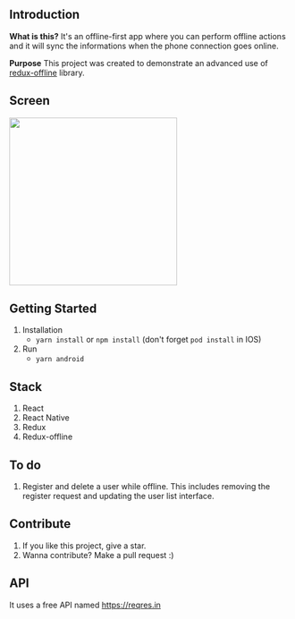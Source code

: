 ## Introduction 

**What is this?** 
It's an offline-first app where you can perform offline actions and it will sync the informations when the phone connection goes online.

**Purpose**
This project was created to demonstrate an advanced use of [redux-offline](https://github.com/redux-offline/redux-offline) library.

## Screen

<img src="https://i.ibb.co/ZzLV6Ts/Screenshot-20200131-152601.png" width="300">

## Getting Started

1. Installation
    * `yarn install` or `npm install` (don't forget `pod install` in IOS)
2. Run
    * `yarn android`

## Stack
1. React
2. React Native
3. Redux
4. Redux-offline

## To do
1. Register and delete a user while offline. This includes removing the register request and updating the user list interface.


## Contribute
1. If you like this project, give a star.
2. Wanna contribute? Make a pull request :)


## API
It uses a free API named https://reqres.in
